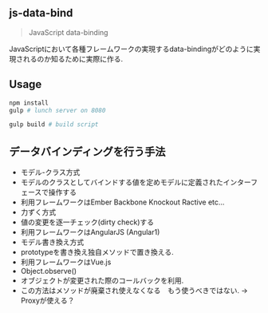 ## js-data-bind
>JavaScript data-binding
 
JavaScriptにおいて各種フレームワークの実現するdata-bindingがどのように実現されるのか知るために実際に作る.
 
 ## Usage
 ```bash
 npm install
 gulp # lunch server on 8080
 
 gulp build # build script
 ```
 
 ## データバインディングを行う手法
 * モデル-クラス方式　
  * モデルのクラスとしてバインドする値を定めモデルに定義されたインターフェースで操作する
  * 利用フレームワークはEmber Backbone Knockout Ractive etc...
 * 力ずく方式
  * 値の変更を逐一チェック(dirty check)する
  * 利用フレームワークはAngularJS (Angular1)
 * モデル書き換え方式
  * prototypeを書き換え独自メソッドで置き換える.
  * 利用フレームワークはVue.js
 * Object.observe()
  * オブジェクトが変更された際のコールバックを利用.
  * この方法はメソッドが廃棄され使えなくなる　もう使うべきではない. →　Proxyが使える？

